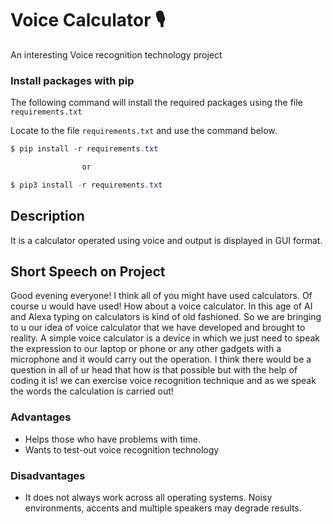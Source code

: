 # Voice Calculator 🎙️
An interesting  Voice recognition technology project

### Install packages with pip 
The following command will install the required packages using the file `requirements.txt`

Locate to the file `requirements.txt` and use the command below.

``` powershell 
$ pip install -r requirements.txt

                or

$ pip3 install -r requirements.txt 
```

## Description  
It is a calculator operated using voice and output is displayed in GUI format.

## Short Speech on Project
Good evening everyone! I think all of you might have used calculators. Of course u would have used! How about a voice calculator. In this age of AI and Alexa typing on calculators is kind of old fashioned. So we are bringing to u our idea of voice calculator that we have developed and brought to reality. A simple voice calculator is a device in which we just need to speak the expression to our laptop or phone or any other gadgets with a microphone and it would carry out the operation. I think there would be a question in all of ur head that how is that possible but with the help of  coding it is! we can exercise voice recognition technique and as we speak the words the calculation is carried out!

### Advantages
- Helps those who have problems with time.
- Wants to test-out voice recognition technology

### Disadvantages
- It does not always work across all operating systems. Noisy environments, accents and multiple speakers may degrade results. 
